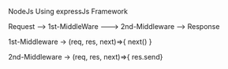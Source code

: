 NodeJs Using expressJs Framework

Request --> 1st-MiddleWare ---> 2nd-Middleware --> Response

1st-Middleware -> (req, res, next)=>{    next() }

2nd-Middleware -> (req, res, next)=>{   res.send}